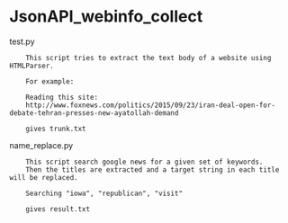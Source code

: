 # JsonAPI_webinfo_collect
test.py

        This script tries to extract the text body of a website using HTMLParser.
        
        For example:
        
        Reading this site:
        http://www.foxnews.com/politics/2015/09/23/iran-deal-open-for-debate-tehran-presses-new-ayatollah-demand
        
        gives trunk.txt



name_replace.py

        This script search google news for a given set of keywords.
        Then the titles are extracted and a target string in each title will be replaced.
        
        Searching "iowa", "republican", "visit"
        
        gives result.txt
